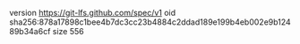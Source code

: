 version https://git-lfs.github.com/spec/v1
oid sha256:878a17898c1bee4b7dc3cc23b4884c2ddad189e199b4eb002e9b12489b34a6cf
size 556
